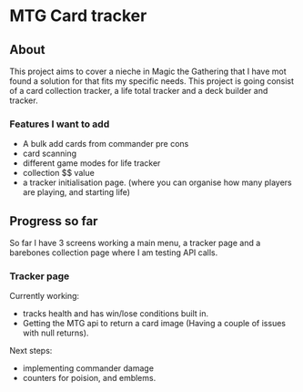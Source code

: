 # MTG Card tracker

## About

This project aims to cover a nieche in Magic the Gathering
that I have mot found a solution for that fits my specific needs.
This project is going consist of a card collection tracker,
a life total tracker and a deck builder and tracker.

### Features I want to add
* A bulk add cards from commander pre cons
* card scanning
* different game modes for life tracker
* collection $$ value
* a tracker initialisation page. (where you can organise how many players are playing, and starting life)

## Progress so far

So far I have 3 screens working a main menu, a tracker page and a barebones collection page where I am testing API calls.

### Tracker page
Currently working:
* tracks health and has win/lose conditions built in.
* Getting the MTG api to return a card image (Having a couple of issues with null returns).

Next steps:
* implementing commander damage
* counters for poision, and emblems.
